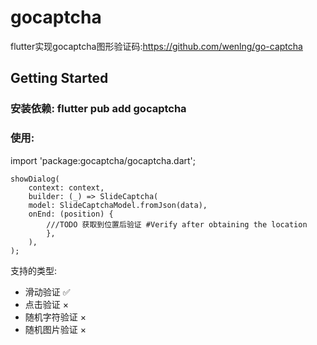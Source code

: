 # gocaptcha

flutter实现gocaptcha图形验证码:https://github.com/wenlng/go-captcha

## Getting Started

### 安装依赖: flutter pub add gocaptcha
### 使用:
import 'package:gocaptcha/gocaptcha.dart';
```
showDialog(
    context: context,
    builder: (_) => SlideCaptcha(
    model: SlideCaptchaModel.fromJson(data),
    onEnd: (position) {
        ///TODO 获取到位置后验证 #Verify after obtaining the location
        },
    ),
);
```  
支持的类型:  
- 滑动验证  ✅  
- 点击验证  ×  
- 随机字符验证  ×  
- 随机图片验证  ×

